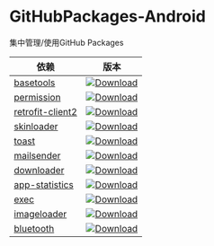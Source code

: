 # GitHubPackages-Android
集中管理/使用GitHub Packages

| 依赖 | 版本 |
| --- | ---- |
| [basetools][basetools] | [![Download][basetools_download]][basetools_latestVersion] |
| [permission][permission] | [![Download][permission_download]][permission_latestVersion] |
| [retrofit-client2][retrofit-client2] | [![Download][retrofit-client2_download]][retrofit-client2_latestVersion] |
| [skinloader][skinloader] | [![Download][skinloader_download]][skinloader_latestVersion] |
| [toast][toast] | [![Download][toast_download]][toast_latestVersion] |
| [mailsender][mailsender] | [![Download][mailsender_download]][mailsender_latestVersion] |
| [downloader][downloader] | [![Download][downloader_download]][downloader_latestVersion] |
| [app-statistics][app-statistics] | [![Download][app-statistics_download]][app-statistics_latestVersion] |
| [exec][exec] | [![Download][exec_download]][exec_latestVersion] |
| [imageloader][imageloader] | [![Download][imageloader_download]][imageloader_latestVersion] |
| [bluetooth][bluetooth] | [![Download][bluetooth_download]][bluetooth_latestVersion] |


[basetools]:https://github.com/VeiZhang/BaseToolsLibrary
[basetools_download]:https://img.shields.io/badge/release-1.2.9--RC3-blue
[basetools_latestVersion]:https://github.com/VeiZhang/GitHubPackages-Android/packages

[permission]:https://github.com/VeiZhang/Permission
[permission_download]:https://img.shields.io/badge/release-1.0.2-blue
[permission_latestVersion]:https://github.com/VeiZhang/GitHubPackages-Android/packages

[retrofit-client2]:https://github.com/VeiZhang/RetrofitClient
[retrofit-client2_download]:https://img.shields.io/badge/release-2.0.1-blue
[retrofit-client2_latestVersion]:https://github.com/VeiZhang/GitHubPackages-Android/packages

[skinloader]:https://github.com/VeiZhang/QSkinLoader
[skinloader_download]:https://img.shields.io/badge/release-1.2.2-blue
[skinloader_latestVersion]:https://github.com/VeiZhang/GitHubPackages-Android/packages

[toast]:https://github.com/VeiZhang/ToastKit
[toast_download]:https://img.shields.io/badge/release-1.1.0-blue
[toast_latestVersion]:https://github.com/VeiZhang/GitHubPackages-Android/packages

[mailsender]:https://github.com/VeiZhang/MailSender
[mailsender_download]:https://img.shields.io/badge/release-1.0.0-blue
[mailsender_latestVersion]:https://github.com/VeiZhang/GitHubPackages-Android/packages

[downloader]:https://github.com/VeiZhang/Downloader
[downloader_download]:https://img.shields.io/badge/release-1.2.0-blue
[downloader_latestVersion]:https://github.com/VeiZhang/GitHubPackages-Android/packages

[app-statistics]:https://github.com/VeiZhang/AppStatistics
[app-statistics_download]:https://img.shields.io/badge/release-1.0.1-blue
[app-statistics_latestVersion]:https://github.com/VeiZhang/GitHubPackages-Android/packages

[exec]:https://github.com/VeiZhang/AndroidExec
[exec_download]:https://img.shields.io/badge/release-1.1.2-blue
[exec_latestVersion]:https://github.com/VeiZhang/GitHubPackages-Android/packages

[ffmpeg]:https://github.com/VeiZhang/AndroidFFmpeg
[ffmpeg_download]:https://img.shields.io/badge/release-1.2.2-blue
[ffmpeg_latestVersion]:https://github.com/VeiZhang/GitHubPackages-Android/packages

[imageloader]:https://github.com/VeiZhang/ImageLoader
[imageloader_download]:https://img.shields.io/badge/release-1.0.0-blue
[imageloader_latestVersion]:https://github.com/VeiZhang/GitHubPackages-Android/packages

[bluetooth]:https://github.com/VeiZhang/BluetoothKit
[bluetooth_download]:https://img.shields.io/badge/release-1.0.0-blue
[bluetooth_latestVersion]:https://github.com/VeiZhang/GitHubPackages-Android/packages
